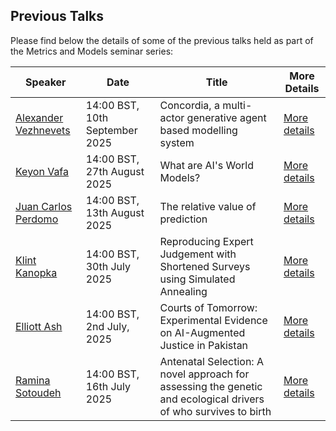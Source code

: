 ## Previous Talks

Please find below the details of some of the previous talks held as part of the Metrics and Models seminar series:

<div style="text-align: center;">
<table style="margin-left: auto; margin-right: auto;">
  <thead>
    <tr>
      <th>Speaker</th>
      <th>Date</th>
      <th>Title</th>
      <th>More Details</th>
    </tr>
  </thead>
  <tbody>
    <tr>
      <td><a href="https://www.vezhnick.com/" target="_blank" rel="noopener noreferrer">Alexander Vezhnevets</a></td>
      <td>14:00 BST, 10th September 2025</td>
      <td>Concordia, a multi-actor generative agent based modelling system</td>
      <td><a href="/details/vezhnick.html">More details</a></td>
    </tr>
    <tr>
      <td><a href="https://keyonvafa.com/" target="_blank" rel="noopener noreferrer">Keyon Vafa</a></td>
      <td>14:00 BST, 27th August 2025</td>
      <td>What are AI's World Models?</td>
      <td><a href="/details/keyon-vafa.html">More details</a></td>
    </tr>
    <tr>
      <td><a href="https://jcperdomo.org/" target="_blank" rel="noopener noreferrer">Juan Carlos Perdomo</a></td>
      <td>14:00 BST, 13th August 2025</td>
      <td>The relative value of prediction</td>
      <td><a href="/details/juan-carlos-perdomo.html">More details</a></td>
    </tr>
    <tr>
      <td><a href="https://klintkanopka.com/" target="_blank" rel="noopener noreferrer">Klint Kanopka</a></td>
      <td>14:00 BST, 30th July 2025</td>
      <td>Reproducing Expert Judgement with Shortened Surveys using Simulated Annealing</td>
      <td><a href="/details/klint-kanopka.html">More details</a></td>
    </tr>
    <tr>
      <td><a href="https://elliottash.com/" target="_blank" rel="noopener noreferrer">Elliott Ash</a></td>
      <td>14:00 BST, 2nd July, 2025</td>
      <td>Courts of Tomorrow: Experimental Evidence on AI-Augmented Justice in Pakistan</td>
      <td><a href="/details/elliott-ash.html">More details</a></td>
    </tr>
    <tr>
      <td><a href="https://sociology.yale.edu/people/ramina-sotoudeh" target="_blank" rel="noopener noreferrer">Ramina Sotoudeh</a></td>
      <td>14:00 BST, 16th July 2025</td>
      <td>Antenatal Selection: A novel approach for assessing the genetic and ecological drivers of who survives to birth</td>
      <td><a href="/details/ramina-sotoudeh.html">More details</a></td>
    </tr>
    
  </tbody>
</table>
</div>
